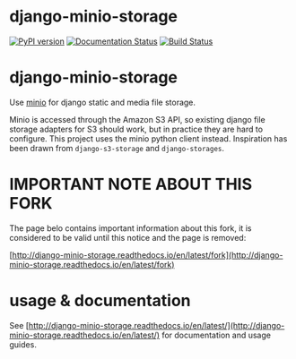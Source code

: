 # django-minio-storage

[![PyPI version](https://badge.fury.io/py/django-minio-storage-py-pa.svg)](https://badge.fury.io/py/django-minio-storage-py-pa)
[![Documentation Status](http://readthedocs.org/projects/django-minio-storage/badge/?version=latest)](http://django-minio-storage.readthedocs.io/en/latest/?badge=latest)
[![Build Status](https://travis-ci.org/py-pa/django-minio-storage.svg?branch=master)](https://travis-ci.org/py-pa/django-minio-storage)
  

# django-minio-storage

Use [minio](https://minio.io) for django static and media file storage.

Minio is accessed through the Amazon S3 API, so existing django file
storage adapters for S3 should work, but in practice they are hard to
configure. This project uses the minio python client instead. Inspiration has
been drawn from `django-s3-storage` and `django-storages`.

# IMPORTANT NOTE ABOUT THIS FORK

The page belo contains important information about this fork, it is considered
to be valid until this notice and the page is removed:

[http://django-minio-storage.readthedocs.io/en/latest/fork](http://django-minio-storage.readthedocs.io/en/latest/fork)

# usage & documentation

See
[http://django-minio-storage.readthedocs.io/en/latest/](http://django-minio-storage.readthedocs.io/en/latest/) for
documentation and usage guides.

